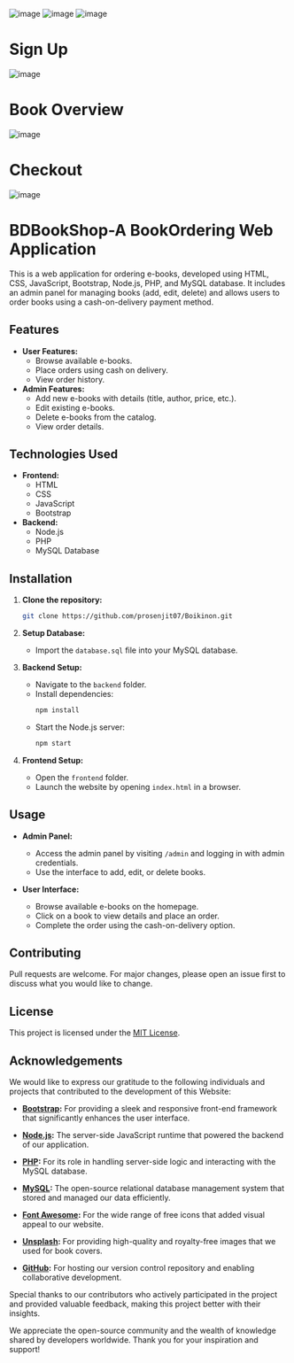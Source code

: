 ![image](https://github.com/prosenjit07/Boikinon/assets/98583038/f45b3c2f-9bc9-493b-a4f3-42f127badb80)
![image](https://github.com/prosenjit07/Boikinon/assets/98583038/e2f77d73-846f-47ce-8536-087ff471aef2)
![image](https://github.com/prosenjit07/Boikinon/assets/98583038/4d259137-ce3a-4758-9d47-ce3528595d62)

# Sign Up
![image](https://github.com/prosenjit07/Boikinon/assets/98583038/97e94805-9d5b-4ae2-a672-8f5900b2de8f)

# Book Overview
![image](https://github.com/prosenjit07/Boikinon/assets/98583038/6c059d77-4dc1-4eb9-a445-e7653485412a)

# Checkout
![image](https://github.com/prosenjit07/Boikinon/assets/98583038/9654e26a-d934-40a7-8dca-0ef6939c643f)


# BDBookShop-A BookOrdering Web Application

This is a web application for ordering e-books, developed using HTML, CSS, JavaScript, Bootstrap, Node.js, PHP, and MySQL database. It includes an admin panel for managing books (add, edit, delete) and allows users to order books using a cash-on-delivery payment method.

## Features

- **User Features:**
  - Browse available e-books.
  - Place orders using cash on delivery.
  - View order history.
- **Admin Features:**
  - Add new e-books with details (title, author, price, etc.).
  - Edit existing e-books.
  - Delete e-books from the catalog.
  - View order details.

## Technologies Used

- **Frontend:**
  - HTML
  - CSS
  - JavaScript
  - Bootstrap
- **Backend:**
  - Node.js
  - PHP
  - MySQL Database

## Installation

1. **Clone the repository:**
   ```bash
   git clone https://github.com/prosenjit07/Boikinon.git
   ```

2. **Setup Database:**
   - Import the `database.sql` file into your MySQL database.

3. **Backend Setup:**
   - Navigate to the `backend` folder.
   - Install dependencies:
     ```bash
     npm install
     ```
   - Start the Node.js server:
     ```bash
     npm start
     ```

4. **Frontend Setup:**
   - Open the `frontend` folder.
   - Launch the website by opening `index.html` in a browser.

## Usage

- **Admin Panel:**
  - Access the admin panel by visiting `/admin` and logging in with admin credentials.
  - Use the interface to add, edit, or delete books.

- **User Interface:**
  - Browse available e-books on the homepage.
  - Click on a book to view details and place an order.
  - Complete the order using the cash-on-delivery option.

## Contributing

Pull requests are welcome. For major changes, please open an issue first to discuss what you would like to change.

## License

This project is licensed under the [MIT License](LICENSE).

## Acknowledgements

We would like to express our gratitude to the following individuals and projects that contributed to the development of this Website:

- **[Bootstrap](https://getbootstrap.com/):** For providing a sleek and responsive front-end framework that significantly enhances the user interface.

- **[Node.js](https://nodejs.org/):** The server-side JavaScript runtime that powered the backend of our application.

- **[PHP](https://www.php.net/):** For its role in handling server-side logic and interacting with the MySQL database.

- **[MySQL](https://www.mysql.com/):** The open-source relational database management system that stored and managed our data efficiently.

- **[Font Awesome](https://fontawesome.com/):** For the wide range of free icons that added visual appeal to our website.

- **[Unsplash](https://unsplash.com/):** For providing high-quality and royalty-free images that we used for book covers.

- **[GitHub](https://github.com/):** For hosting our version control repository and enabling collaborative development.

Special thanks to our contributors who actively participated in the project and provided valuable feedback, making this project better with their insights.

We appreciate the open-source community and the wealth of knowledge shared by developers worldwide. Thank you for your inspiration and support!

